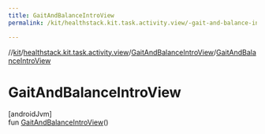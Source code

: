```yaml
---
title: GaitAndBalanceIntroView
permalink: /kit/healthstack.kit.task.activity.view/-gait-and-balance-intro-view/-gait-and-balance-intro-view.html

---
```

//[kit](../../../index.html)/[healthstack.kit.task.activity.view](../index.html)/[GaitAndBalanceIntroView](index.html)/[GaitAndBalanceIntroView](-gait-and-balance-intro-view.html)



# GaitAndBalanceIntroView



[androidJvm]\
fun [GaitAndBalanceIntroView](-gait-and-balance-intro-view.html)()




